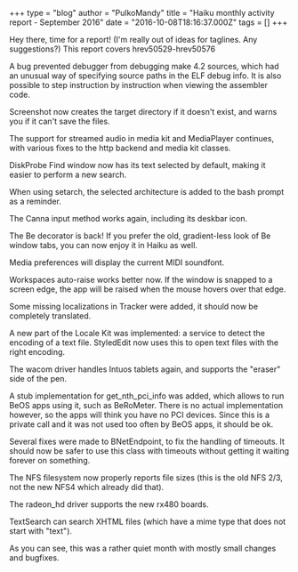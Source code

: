 +++
type = "blog"
author = "PulkoMandy"
title = "Haiku monthly activity report - September 2016"
date = "2016-10-08T18:16:37.000Z"
tags = []
+++

Hey there, time for a report! (I'm really out of ideas for taglines. Any suggestions?)
This report covers hrev50529-hrev50576
<!--break-->
A bug prevented debugger from debugging make 4.2 sources, which had an unusual way of specifying source paths in the ELF debug info. It is also possible to step instruction by instruction when viewing the assembler code.

Screenshot now creates the target directory if it doesn't exist, and warns you if it can't save the files.

The support for streamed audio in media kit and MediaPlayer continues, with various fixes to the http backend and media kit classes.

DiskProbe Find window now has its text selected by default, making it easier to perform a new search.

When using setarch, the selected architecture is added to the bash prompt as a reminder.

The Canna input method works again, including its deskbar icon.

The Be decorator is back! If you prefer the old, gradient-less look of Be window tabs, you can now enjoy it in Haiku as well.

Media preferences will display the current MIDI soundfont.

Workspaces auto-raise works better now. If the window is snapped to a screen edge, the app will be raised when the mouse hovers over that edge.

Some missing localizations in Tracker were added, it should now be completely translated.

A new part of the Locale Kit was implemented: a service to detect the encoding of a text file. StyledEdit now uses this to open text files with the right encoding.

The wacom driver handles Intuos tablets again, and supports the "eraser" side of the pen.

A stub implementation for get_nth_pci_info was added, which allows to run BeOS apps using it, such as BeRoMeter. There is no actual implementation however, so the apps will think you have no PCI devices. Since this is a private call and it was not used too often by BeOS apps, it should be ok.

Several fixes were made to BNetEndpoint, to fix the handling of timeouts. It should now be safer to use this class with timeouts without getting it waiting forever on something.

The NFS filesystem now properly reports file sizes (this is the old NFS 2/3, not the new NFS4 which already did that).

The radeon_hd driver supports the new rx480 boards.

TextSearch can search XHTML files (which have a mime type that does not start with "text").

As you can see, this was a rather quiet month with mostly small changes and bugfixes.